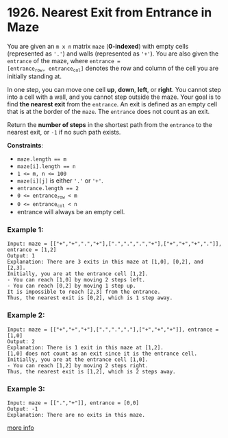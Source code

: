 # 1926. Nearest Exit from Entrance in Maze

You are given an `m x n` matrix `maze` (**0-indexed**) with empty cells (represented as `'.'`) and walls (represented as `'+'`). You are also given the `entrance` of the maze, where <code>entrance = [entrance<sub>row</sub>, entrance<sub>col</sub>]</code> denotes the row and column of the cell you are initially standing at.

In one step, you can move one cell **up**, **down**, **left**, or **right**. You cannot step into a cell with a wall, and you cannot step outside the maze. Your goal is to find **the nearest exit** from the `entrance`. An exit is defined as an empty cell that is at the border of the `maze`. The `entrance` does not count as an exit.

Return the **number of steps** in the shortest path from the `entrance` to the nearest exit, or `-1` if no such path exists.
 
**Constraints**:
- `maze.length == m`
- `maze[i].length == n`
- `1 <= m, n <= 100`
- `maze[i][j]` is either `'.'` or `'+'`.
- `entrance.length == 2`
- <code>0 <= entrance<sub>row</sub> < m</code>
- <code>0 <= entrance<sub>col</sub> < n</code>
- entrance will always be an empty cell.

### Example 1:
```
Input: maze = [["+","+",".","+"],[".",".",".","+"],["+","+","+","."]], entrance = [1,2]
Output: 1
Explanation: There are 3 exits in this maze at [1,0], [0,2], and [2,3].
Initially, you are at the entrance cell [1,2].
- You can reach [1,0] by moving 2 steps left.
- You can reach [0,2] by moving 1 step up.
It is impossible to reach [2,3] from the entrance.
Thus, the nearest exit is [0,2], which is 1 step away.
```

### Example 2:
```
Input: maze = [["+","+","+"],[".",".","."],["+","+","+"]], entrance = [1,0]
Output: 2
Explanation: There is 1 exit in this maze at [1,2].
[1,0] does not count as an exit since it is the entrance cell.
Initially, you are at the entrance cell [1,0].
- You can reach [1,2] by moving 2 steps right.
Thus, the nearest exit is [1,2], which is 2 steps away.
```

### Example 3:
```
Input: maze = [[".","+"]], entrance = [0,0]
Output: -1
Explanation: There are no exits in this maze.
```

[more info](https://leetcode.com/problems/nearest-exit-from-entrance-in-maze/)